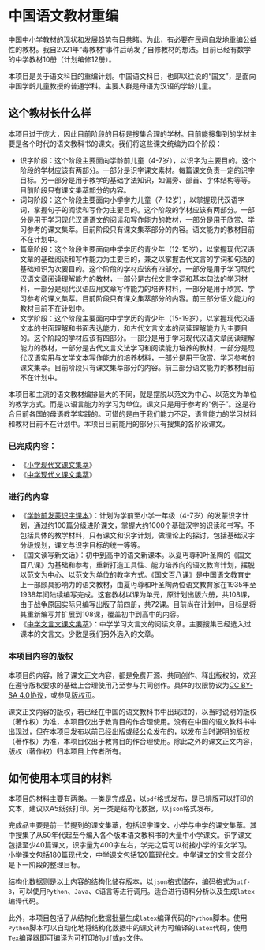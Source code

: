 # 中国语文教材重编

中国中小学教材的现状和发展趋势有目共睹。为此，有必要在民间自发地重编公益性的教材。我自2021年“毒教材”事件后萌发了自修教材的想法。目前已经有数学的中学教材10册（计划编修12册）。

本项目是关于语文科目的重编计划。中国语文科目，也即以往说的“国文”，是面向中国学龄儿童教授的普通学科。主要人群是母语为汉语的学龄儿童。

## 这个教材长什么样

本项目过于庞大，因此目前阶段的目标是搜集合理的学材。目前能搜集到的学材主要是各个时代的语文教科书的课文。我们将这些课文统编为四个阶段：

- 识字阶段：这个阶段主要面向学龄前儿童（4-7岁），以识字为主要目的。这个阶段的学材应该有两部分。一部分是识字课文素材。每篇课文负责一定的识字目标。另一部分是用于教学的基础字法知识，如偏旁、部首、字体结构等等。目前阶段只有课文集萃部分的内容。
- 词句阶段：这个阶段主要面向小学学力儿童（7-12岁），以掌握现代汉语字词，掌握句子的阅读和写作为主要目的。这个阶段的学材应该有两部分。一部分是用于学习现代汉语语文的阅读和写作能力的教材，一部分是用于欣赏、学习参考的课文集萃。目前阶段只有课文集萃部分的内容。语文能力的教材目前不在计划中。
- 篇章阶段：这个阶段主要面向中学学历的青少年（12-15岁），以掌握现代汉语文章的基础阅读和写作能力为主要目的，兼之以掌握古代文言的字词和句法的基础知识为次要目的。这个阶段的学材应该有四部分。一部分是用于学习现代汉语文章阅读理解能力的教材，一部分是古代文言字词和基本句法的学习材料，一部分是现代汉语应用文章写作能力的培养材料，一部分是用于欣赏、学习参考的课文集萃。目前阶段只有课文集萃部分的内容。前三部分语文能力的教材目前不在计划中。
- 文学阶段：这个阶段主要面向中学学历的青少年（15-19岁），以掌握现代汉语文本的书面理解和书面表达能力，和古代文言文本的阅读理解能力为主要目的。这个阶段的学材应该有四部分。一部分是用于学习现代汉语文章阅读理解能力的教材，一部分是古代文言文法学习和阅读能力培养的教材，一部分是现代汉语实用与文学文本写作能力的培养材料，一部分是用于欣赏、学习参考的课文集萃。目前阶段只有课文集萃部分的内容。前三部分语文能力的教材目前不在计划中。

本项目和主流的语文教材编排最大的不同，就是摆脱以范文为中心、以范文为单位的教学方式。而是以语言能力的学习为单位，课文只是用于参考的“例子”。这是符合目前各国的母语教学实践的。可惜的是由于我们能力不足，语言能力的学习材料和教材目前不在计划中。本项目目前能用的部分只有搜集的各阶段课文。

### 已完成内容：
- 《[小学现代文课文集萃](./语文/小学现代文阅读课文.pdf)》
- 《[中学现代文课文集萃](./语文/中学现代文阅读课文.pdf)》

### 进行的内容
- 《[学龄前发蒙识字课本](./语文/发蒙识字.pdf)》：计划为学前至小学一年级（4-7岁）的发蒙识字计划，通过约100篇分级进阶课文，掌握大约1000个基础汉字的识读和书写。不包括具体的教学材料，只有课文和识字计划，做理论上的探讨，包括基础汉字分级规划，课文与识字目标的统一等等。
- 《国文读写新文话》：初中到高中的语文新课本。以夏丏尊和叶圣陶的《国文百八课》为基础和参考，重新打造工具性、能力培养向的语文教育计划，摆脱以范文为中心、以范文为单位的教学方式。《国文百八课》是中国语文教育史上一部颇具影响力的语文教材，由夏丏尊和叶圣陶两位语文教育家在1935年至1938年间陆续编写完成。这套教材以课为单元，原计划出版六册，共108课，由于战争原因实际只编写出版了前四册，共72课。目前尚在计划中，目标是将其重新编写并扩展到108课，覆盖初中到高中的内容。
- 《[中学文言文课文集萃](./语文/中学古文阅读课文集萃.pdf)》：中学学习文言文的阅读文章。主要搜集已经选入过课本的文言文。少数是我们另外选入的文章。

### 本项目内容的版权

本项目的内容，除了课文正文内容，都是免费开源、共同创作、释出版权的，欢迎在遵守版权要求的基础上合理使用乃至参与共同创作。具体的权限协议为[CC BY-SA 4.0协议](https://creativecommons.org/licenses/by-sa/4.0/legalcode.zh-hans)，或参见[版权页](./LICENSE)。

课文正文内容的版权，若已经在中国的语文教科书中出现过的，以当时说明的版权（著作权）为准，本项目仅出于教育目的作合理使用。没有在中国的语文教科书中出现过，但在本项目发布以前已经出版或经公众发布的，以发布当时说明的版权（著作权）为准，本项目仅出于教育目的作合理使用。除此之外的课文正文内容，版权（著作权）归本项目上传者所有。

## 如何使用本项目的材料

本项目的材料主要有两类。一类是完成品，以`pdf`格式发布，是已排版可以打印的文本，建议以A5纸张打印。另一类是结构化数据，以`json`格式发布。

完成品主要是前一节提到的课文集萃，包括识字课文、小学与中学的课文集萃。其中搜集了从50年代起至今编入各个版本语文教科书的大量中小学课文。识字课文包括至少40篇课文，识字量为400字左右，学完之后可以衔接小学的语文学习。小学课文包括180篇现代文，中学课文包括120篇现代文。中学课文的文言文部分是下一阶段的整理目标。

结构化数据则是以上内容的结构化储存版本，以`json`格式储存，编码格式为`utf-8`，可以使用`Python`、`Java`、`C`语言等进行调用。适合进行语料分析以及生成`latex`编译代码。

此外，本项目包括了从结构化数据批量生成`latex`编译代码的`Python`脚本。使用`Python`脚本可以自动化地将结构化数据中的课文转为可编译的`latex`代码，使用`Tex`编译器即可编译为可打印的`pdf`或`ps`文件。